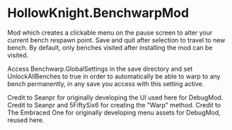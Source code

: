# HollowKnight.BenchwarpMod

Mod which creates a clickable menu on the pause screen to alter your current bench respawn point. Save and quit after selection to travel to new bench. By default, only benches visited after installing the mod can be visited.

Access Benchwarp.GlobalSettings in the save directory and set UnlockAllBenches to true in order to automatically be able to warp to any bench permanently, in any save you access with this setting active.

Credit to Seanpr for originally developing the UI used here for DebugMod. Credit to Seanpr and 5FiftySix6 for creating the "Warp" method. Credit to The Embraced One for originally developing menu assets for DebugMod, reused here.
